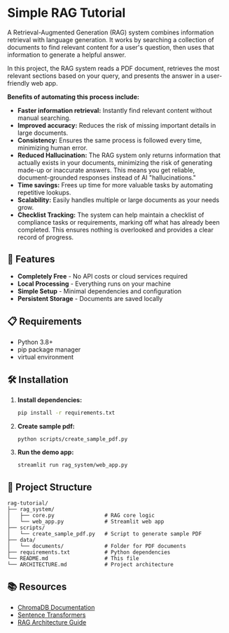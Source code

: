 # Simple RAG Tutorial


A Retrieval-Augmented Generation (RAG) system combines information retrieval with language generation. It works by searching a collection of documents to find relevant content for a user's question, then uses that information to generate a helpful answer. 

In this project, the RAG system reads a PDF document, retrieves the most relevant sections based on your query, and presents the answer in a user-friendly web app.

**Benefits of automating this process include:**
- **Faster information retrieval:** Instantly find relevant content without manual searching.
- **Improved accuracy:** Reduces the risk of missing important details in large documents.
- **Consistency:** Ensures the same process is followed every time, minimizing human error.
- **Reduced Hallucination:** The RAG system only returns information that actually exists in your documents, minimizing the risk of generating made-up or inaccurate answers. This means you get reliable, document-grounded responses instead of AI "hallucinations."
- **Time savings:** Frees up time for more valuable tasks by automating repetitive lookups.
- **Scalability:** Easily handles multiple or large documents as your needs grow.
- **Checklist Tracking:** The system can help maintain a checklist of compliance tasks or requirements, marking off what has already been completed. This ensures nothing is overlooked and provides a clear record of progress.



## 🚀 Features

- **Completely Free** - No API costs or cloud services required
- **Local Processing** - Everything runs on your machine
- **Simple Setup** - Minimal dependencies and configuration
- **Persistent Storage** - Documents are saved locally

## 📋 Requirements

- Python 3.8+
- pip package manager
- virtual environment

## 🛠️ Installation

1. **Install dependencies:**
   ```bash
   pip install -r requirements.txt
   ```
2. **Create sample pdf:**
   ```
   python scripts/create_sample_pdf.py
   ```
2. **Run the demo app:**
   ```bash
   streamlit run rag_system/web_app.py
   ```

## 📁 Project Structure

```
rag-tutorial/
├── rag_system/
│   ├── core.py                # RAG core logic
│   └── web_app.py             # Streamlit web app
├── scripts/
│   └── create_sample_pdf.py   # Script to generate sample PDF
├── data/
│   └── documents/             # Folder for PDF documents
├── requirements.txt           # Python dependencies
└── README.md                  # This file
└── ARCHITECTURE.md            # Project architecture
```


## 📚 Resources

- [ChromaDB Documentation](https://docs.trychroma.com/)
- [Sentence Transformers](https://www.sbert.net/)
- [RAG Architecture Guide](https://arxiv.org/abs/2005.11401)

